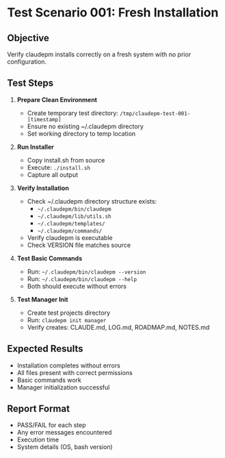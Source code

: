 # Test Scenario 001: Fresh Installation

## Objective
Verify claudepm installs correctly on a fresh system with no prior configuration.

## Test Steps

1. **Prepare Clean Environment**
   - Create temporary test directory: `/tmp/claudepm-test-001-[timestamp]`
   - Ensure no existing ~/.claudepm directory
   - Set working directory to temp location

2. **Run Installer**
   - Copy install.sh from source
   - Execute: `./install.sh`
   - Capture all output

3. **Verify Installation**
   - Check ~/.claudepm directory structure exists:
     - `~/.claudepm/bin/claudepm`
     - `~/.claudepm/lib/utils.sh`
     - `~/.claudepm/templates/`
     - `~/.claudepm/commands/`
   - Verify claudepm is executable
   - Check VERSION file matches source

4. **Test Basic Commands**
   - Run: `~/.claudepm/bin/claudepm --version`
   - Run: `~/.claudepm/bin/claudepm --help`
   - Both should execute without errors

5. **Test Manager Init**
   - Create test projects directory
   - Run: `claudepm init manager`
   - Verify creates: CLAUDE.md, LOG.md, ROADMAP.md, NOTES.md

## Expected Results
- Installation completes without errors
- All files present with correct permissions
- Basic commands work
- Manager initialization successful

## Report Format
- PASS/FAIL for each step
- Any error messages encountered
- Execution time
- System details (OS, bash version)